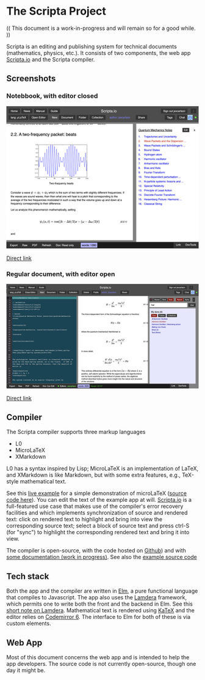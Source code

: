 # The Scripta Project

(( This document is a work-in-progress and
will remain so for a good while. ))

Scripta is an editing and publishing system for technical
documents (mathematics, physics, etc.). It consists
of two components, the web app [Scripta.io](https://scripta.io)
and the Scripta compiler. 

## Screenshots

### Notebbook, with editor closed

![screenshot-editor-closed](image/scripta-qm-wave-packet.png)

[Direct link](https://scripta.io/s/jxxcarlson:wave-packets-dispersion)

### Regular document, with editor open

![screenshot-editor-open](image/harmonic.png)

[Direct link](https://scripta.io/s/jxxcarlson:harmonic-oscillator)

## Compiler

The Scripta compiler supports three markup languages

- L0
- MicroLaTeX
- XMarkdown

L0 has a syntax inspired by Lisp; MicroLaTeX is
an implementation of LaTeX, and XMarkdown is
like Markdown, but with some extra features,
e.g., TeX-style mathematical text.

See this  [live example](https://jxxcarlson.github.io/scripta-compiler-example1/)
for a simple demonstration of microLaTeX 
([source code here](https://github.com/jxxcarlson/scripta-compiler/tree/main/Example1)). You can edit the text of the example app at will.
[Scripta.io](https://scripta.io) is a full-featured use case that
makes use of the compiler's error recovery facilities and which implements
synchronization of source and rendered text: click on rendered text to 
highlight and bring into view the corresponding source text; select
a block of source text and press ctrl-S (for "sync") to highlight the 
corresponding rendered text and bring it into view.


The compiler is open-source, with the code hosted on [Github](https://github.com/jxxcarlson/scripta-compiler))
and with [some documentation (work in progress)](https://jxxcarlson.github.io/docs-scripta-compiler/).
See also the [example source code](https://github.com/jxxcarlson/scripta-compiler/tree/main/Example1)

## Tech stack

Both the app and the compiler are written in 
[Elm](https://elm-lang.org), a pure functional language
that compiles to Javascript.  The app also uses
the [Lamdera](https://lamdera.com/) framework, which
permits one to write both the front and the backend in
Elm.  See this [short note on Lamdera](/docs-scripta-app/lamdera/).
Mathematical text is rendered using [KaTeX](https://katex.org) and
the editor relies on [Codemirror 6](https://codemirror.net/6/).
The interface to Elm for both of these is via custom elements.

## Web App

Most of this document concerns the web app and is 
intended to help the app developers.
The source code is not currently open-source, though
one day it might be.